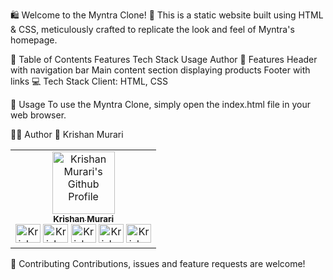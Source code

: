🛍 Welcome to the Myntra Clone! 🎁
    This is a static website built using HTML & CSS, meticulously crafted to replicate the look and feel of Myntra's homepage.

📝 Table of Contents
  Features
  Tech Stack
  Usage
  Author
🌟 Features
  Header with navigation bar
  Main content section displaying products
  Footer with links
💻 Tech Stack
  Client: HTML, CSS

🚀 Usage
  To use the Myntra Clone, simply open the index.html file in your web browser.

👨‍💻 Author
👤 Krishan Murari

<table> <tr> <td align="center"> <a href="https://github.com/krishanmurariji" target="_blank"> <img src="https://avatars.githubusercontent.com/u/113336547?v=4" width="100px;" alt="Krishan Murari's Github Profile"/><br /> <sub><b>Krishan Murari</b></sub></a><br /> <a href="https://github.com/krishanmurariji" title="GitHub"> <img src="https://raw.githubusercontent.com/rahuldkjain/github-profile-readme-generator/master/src/images/icons/Social/github.svg" alt="Krishan_murari" height="30" width="40" /></a> <a href="https://leetcode.com/Krishanmurariji/" target="_blank" title="LeetCode"> <img src="https://raw.githubusercontent.com/rahuldkjain/github-profile-readme-generator/master/src/images/icons/Social/leet-code.svg" alt="Krishan_murari" height="30" width="40" /></a> <a href="https://www.linkedin.com/in/krishan-murari/" target="_blank" title="LinkedIn"> <img src="https://raw.githubusercontent.com/rahuldkjain/github-profile-readme-generator/master/src/images/icons/Social/linked-in-alt.svg" alt="Krishan_murari" height="30" width="40" /></a> <a href="https://twitter.com/KrishanMuraari" target="_blank" title="Twitter"> <img src="https://raw.githubusercontent.com/rahuldkjain/github-profile-readme-generator/master/src/images/icons/Social/twitter.svg" alt="Krishan_murari" height="30" width="40" /></a> <a href="https://www.instagram.com/krishanmurariji/" target="_blank" title="Instagram"> <img src="https://raw.githubusercontent.com/rahuldkjain/github-profile-readme-generator/master/src/images/icons/Social/instagram.svg" alt="Krishan_murari" height="30" width="40" /></a> </td> </tr> </table>
🤝 Contributing
Contributions, issues and feature requests are welcome!
